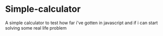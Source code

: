 # Simple-calculator
A simple calculator to test how far i've gotten in javascript and if i can start solving some real life problem
